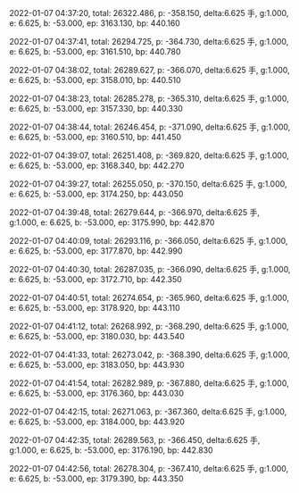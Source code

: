 2022-01-07 04:37:20, total: 26322.486, p: -358.150, delta:6.625 手, g:1.000, e: 6.625, b: -53.000, ep: 3163.130, bp: 440.160

2022-01-07 04:37:41, total: 26294.725, p: -364.730, delta:6.625 手, g:1.000, e: 6.625, b: -53.000, ep: 3161.510, bp: 440.780

2022-01-07 04:38:02, total: 26289.627, p: -366.070, delta:6.625 手, g:1.000, e: 6.625, b: -53.000, ep: 3158.010, bp: 440.510

2022-01-07 04:38:23, total: 26285.278, p: -365.310, delta:6.625 手, g:1.000, e: 6.625, b: -53.000, ep: 3157.330, bp: 440.330

2022-01-07 04:38:44, total: 26246.454, p: -371.090, delta:6.625 手, g:1.000, e: 6.625, b: -53.000, ep: 3160.510, bp: 441.450

2022-01-07 04:39:07, total: 26251.408, p: -369.820, delta:6.625 手, g:1.000, e: 6.625, b: -53.000, ep: 3168.340, bp: 442.270

2022-01-07 04:39:27, total: 26255.050, p: -370.150, delta:6.625 手, g:1.000, e: 6.625, b: -53.000, ep: 3174.250, bp: 443.050

2022-01-07 04:39:48, total: 26279.644, p: -366.970, delta:6.625 手, g:1.000, e: 6.625, b: -53.000, ep: 3175.990, bp: 442.870

2022-01-07 04:40:09, total: 26293.116, p: -366.050, delta:6.625 手, g:1.000, e: 6.625, b: -53.000, ep: 3177.870, bp: 442.990

2022-01-07 04:40:30, total: 26287.035, p: -366.090, delta:6.625 手, g:1.000, e: 6.625, b: -53.000, ep: 3172.710, bp: 442.350

2022-01-07 04:40:51, total: 26274.654, p: -365.960, delta:6.625 手, g:1.000, e: 6.625, b: -53.000, ep: 3178.920, bp: 443.110

2022-01-07 04:41:12, total: 26268.992, p: -368.290, delta:6.625 手, g:1.000, e: 6.625, b: -53.000, ep: 3180.030, bp: 443.540

2022-01-07 04:41:33, total: 26273.042, p: -368.390, delta:6.625 手, g:1.000, e: 6.625, b: -53.000, ep: 3183.050, bp: 443.930

2022-01-07 04:41:54, total: 26282.989, p: -367.880, delta:6.625 手, g:1.000, e: 6.625, b: -53.000, ep: 3176.360, bp: 443.030

2022-01-07 04:42:15, total: 26271.063, p: -367.360, delta:6.625 手, g:1.000, e: 6.625, b: -53.000, ep: 3184.000, bp: 443.920

2022-01-07 04:42:35, total: 26289.563, p: -366.450, delta:6.625 手, g:1.000, e: 6.625, b: -53.000, ep: 3176.190, bp: 442.830

2022-01-07 04:42:56, total: 26278.304, p: -367.410, delta:6.625 手, g:1.000, e: 6.625, b: -53.000, ep: 3179.390, bp: 443.350